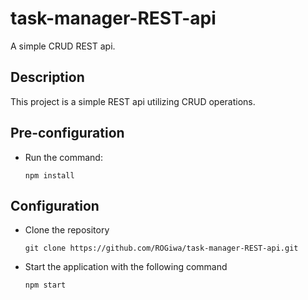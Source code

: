 # task-manager-REST-api

A simple CRUD REST api.

## Description

This project is a simple REST api utilizing CRUD operations.

## Pre-configuration
- Run the command:

     `npm install`

## Configuration
- Clone the repository
  
      git clone https://github.com/ROGiwa/task-manager-REST-api.git
- Start the application with the following command
  
      npm start
